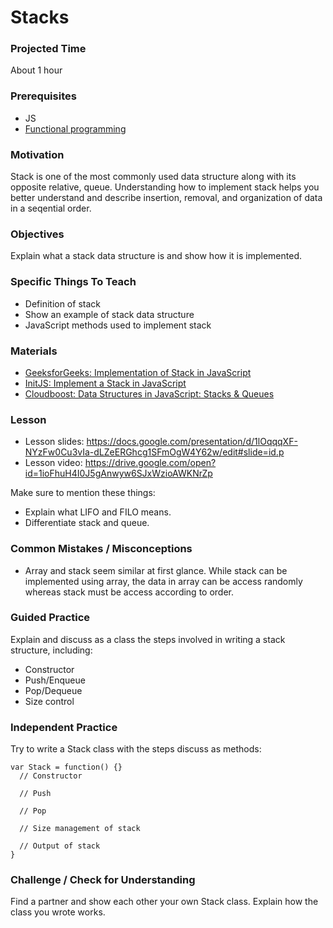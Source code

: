 # Stacks

### Projected Time
About 1 hour

### Prerequisites
- JS
- [Functional programming](https://github.com/Techtonica/curriculum/blob/master/functional-programming/FP.md)

### Motivation
Stack is one of the most commonly used data structure along with its opposite relative, queue. Understanding how to implement stack helps you better understand and describe insertion, removal, and organization of data in a seqential order.

### Objectives
Explain what a stack data structure is and show how it is implemented.

### Specific Things To Teach
- Definition of stack
- Show an example of stack data structure
- JavaScript methods used to implement stack

### Materials

- [GeeksforGeeks: Implementation of Stack in JavaScript](https://www.geeksforgeeks.org/implementation-stack-javascript/)
- [InitJS: Implement a Stack in JavaScript](https://initjs.org/data-structure-stack-in-javascript-714f45dbf889)
- [Cloudboost: Data Structures in JavaScript: Stacks & Queues](https://blog.cloudboost.io/data-structures-in-javascript-stacks-queues-75d83cd9f7e1)

### Lesson

- Lesson slides: https://docs.google.com/presentation/d/1lOqqqXF-NYzFw0Cu3vIa-dLZeERGhcg1SFmOgW4Y62w/edit#slide=id.p
- Lesson video: https://drive.google.com/open?id=1ioFhuH4I0J5gAnwyw6SJxWzioAWKNrZp

Make sure to mention these things:
- Explain what LIFO and FILO means.
- Differentiate stack and queue.

### Common Mistakes / Misconceptions
- Array and stack seem similar at first glance. While stack can be implemented using array, the data in array can be access randomly whereas stack must be access according to order.

### Guided Practice
Explain and discuss as a class the steps involved in writing a stack structure, including:
- Constructor
- Push/Enqueue
- Pop/Dequeue
- Size control

### Independent Practice
Try to write a Stack class with the steps discuss as methods:
```
var Stack = function() {}
  // Constructor

  // Push

  // Pop

  // Size management of stack

  // Output of stack
}
```

### Challenge / Check for Understanding
Find a partner and show each other your own Stack class. Explain how the class you wrote works.
